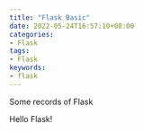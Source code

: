 ```yaml
---
title: "Flask Basic"
date: 2022-05-24T16:57:10+08:00
categories:
- Flask
tags:
- Flask
keywords:
- flask
---
```


Some records of Flask
<!--more-->

Hello Flask!

